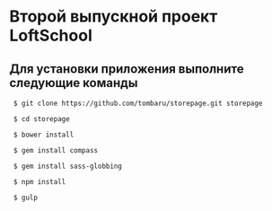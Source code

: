 # Второй выпускной проект LoftSchool
## Для установки приложения выполните следующие команды


```
 $ git clone https://github.com/tombaru/storepage.git storepage
```

```
 $ cd storepage
```

```
 $ bower install
```

```
 $ gem install compass
```

```
 $ gem install sass-globbing
```

```
 $ npm install
```

```
 $ gulp
```
